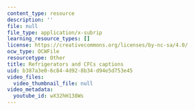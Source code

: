 ```yaml
---
content_type: resource
description: ''
file: null
file_type: application/x-subrip
learning_resource_types: []
license: https://creativecommons.org/licenses/by-nc-sa/4.0/
ocw_type: OCWFile
resourcetype: Other
title: Refrigerators and CFCs captions
uid: b387a3e0-6c84-4d92-8b34-d94e5d753e45
video_files:
  video_thumbnail_file: null
video_metadata:
  youtube_id: wX32hH138Ws
---
```

